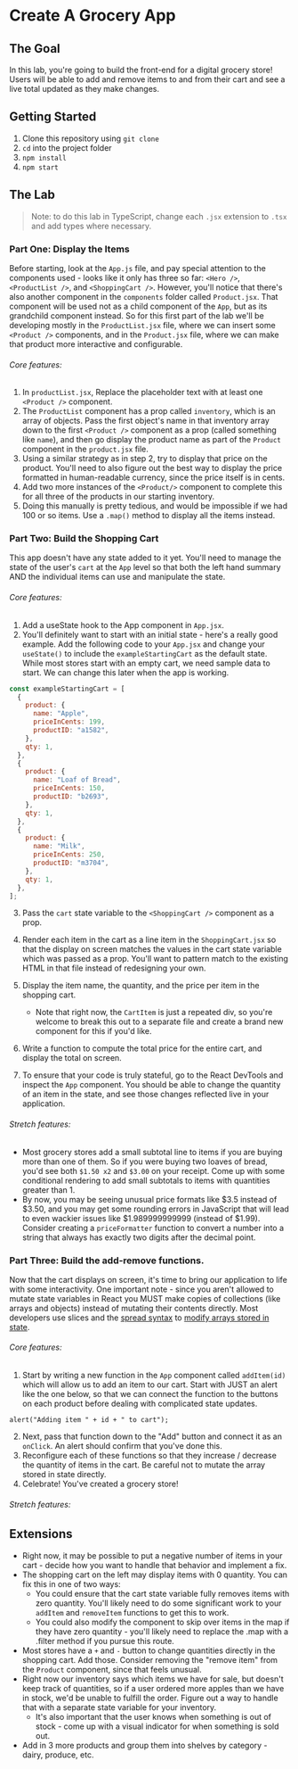 # Create A Grocery App

## The Goal

In this lab, you're going to build the front-end for a digital grocery store! Users will be able to add and remove items to and from their cart and see a live total updated as they make changes.

## Getting Started

1. Clone this repository using `git clone`
2. `cd` into the project folder
3. `npm install`
4. `npm start`

## The Lab

> Note: to do this lab in TypeScript, change each `.jsx` extension to `.tsx` and add types where necessary. 

### Part One: Display the Items

Before starting, look at the `App.js` file, and pay special attention to the components used - looks like it only has three so far: `<Hero />`, `<ProductList />`, and `<ShoppingCart />`. However, you'll notice that there's also another component in the `components` folder called `Product.jsx`. That component will be used not as a child component of the `App`, but as its grandchild component instead. So for this first part of the lab we'll be developing mostly in the `ProductList.jsx` file, where we can insert some `<Product />` components, and in the `Product.jsx` file, where we can make that product more interactive and configurable.

###### Core features:

1. In `productList.jsx`, Replace the placeholder text with at least one `<Product />` component.
2. The `ProductList` component has a prop called `inventory`, which is an array of objects. Pass the first object's name in that inventory array down to the first `<Product />` component as a prop (called something like `name`), and then go display the product name as part of the `Product` component in the `product.jsx` file.
3. Using a similar strategy as in step 2, try to display that price on the product. You'll need to also figure out the best way to display the price formatted in human-readable currency, since the price itself is in cents.
4. Add two more instances of the `<Product/>` component to complete this for all three of the products in our starting inventory.
5. Doing this manually is pretty tedious, and would be impossible if we had 100 or so items. Use a `.map()` method to display all the items instead.

### Part Two: Build the Shopping Cart

This app doesn't have any state added to it yet. You'll need to manage the state of the user's `cart` at the `App` level so that both the left hand summary AND the individual items can use and manipulate the state.

###### Core features:

1. Add a useState hook to the App component in `App.jsx`.
2. You'll definitely want to start with an initial state - here's a really good example. Add the following code to your `App.jsx` and change your `useState()` to include the `exampleStartingCart` as the default state. While most stores start with an empty cart, we need sample data to start. We can change this later when the app is working.

```js
const exampleStartingCart = [
  {
    product: {
      name: "Apple",
      priceInCents: 199,
      productID: "a1582",
    },
    qty: 1,
  },
  {
    product: {
      name: "Loaf of Bread",
      priceInCents: 150,
      productID: "b2693",
    },
    qty: 1,
  },
  {
    product: {
      name: "Milk",
      priceInCents: 250,
      productID: "m3704",
    },
    qty: 1,
  },
];
```

3. Pass the `cart` state variable to the `<ShoppingCart />` component as a prop.
4. Render each item in the cart as a line item in the `ShoppingCart.jsx` so that the display on screen matches the values in the cart state variable which was passed as a prop. You'll want to pattern match to the existing HTML in that file instead of redesigning your own.
5. Display the item name, the quantity, and the price per item in the shopping cart.

   - Note that right now, the `CartItem` is just a repeated div, so you're welcome to break this out to a separate file and create a brand new component for this if you'd like.

6. Write a function to compute the total price for the entire cart, and display the total on screen.
7. To ensure that your code is truly stateful, go to the React DevTools and inspect the `App` component. You should be able to change the quantity of an item in the state, and see those changes reflected live in your application.

###### Stretch features:

- Most grocery stores add a small subtotal line to items if you are buying more than one of them. So if you were buying two loaves of bread, you'd see both `$1.50 x2` and `$3.00` on your receipt. Come up with some conditional rendering to add small subtotals to items with quantities greater than 1.
- By now, you may be seeing unusual price formats like $3.5 instead of $3.50, and you may get some rounding errors in JavaScript that will lead to even wackier issues like $1.989999999999 (instead of $1.99). Consider creating a `priceFormatter` function to convert a number into a string that always has exactly two digits after the decimal point.

### Part Three: Build the add-remove functions.

Now that the cart displays on screen, it's time to bring our application to life with some interactivity. One important note - since you aren't allowed to mutate state variables in React you MUST make copies of collections (like arrays and objects) instead of mutating their contents directly. Most developers use slices and the [spread syntax](https://developer.mozilla.org/en-US/docs/Web/JavaScript/Reference/Operators/Spread_syntax) to [modify arrays stored in state](https://www.delftstack.com/howto/react/react-setstate-array/#update-array-state-values-in-react).

###### Core features:

1. Start by writing a new function in the `App` component called `addItem(id)` which will allow us to add an item to our cart. Start with JUST an alert like the one below, so that we can connect the function to the buttons on each product before dealing with complicated state updates.

```
alert("Adding item " + id + " to cart");
```

2. Next, pass that function down to the "Add" button and connect it as an `onClick`. An alert should confirm that you've done this.
3. Reconfigure each of these functions so that they increase / decrease the quantity of items in the cart. Be careful not to mutate the array stored in state directly.
4. Celebrate! You've created a grocery store!

###### Stretch features:

## Extensions

- Right now, it may be possible to put a negative number of items in your cart - decide how you want to handle that behavior and implement a fix.
- The shopping cart on the left may display items with 0 quantity. You can fix this in one of two ways:
  - You could ensure that the cart state variable fully removes items with zero quantity. You'll likely need to do some significant work to your `addItem` and `removeItem` functions to get this to work.
  - You could also modify the <ShoppingCart/> component to skip over items in the map if they have zero quantity - you'll likely need to replace the .map with a .filter method if you pursue this route.
- Most stores have a `+` and `-` button to change quantities directly in the shopping cart. Add those. Consider removing the "remove item" from the `Product` component, since that feels unusual.
- Right now our inventory says which items we have for sale, but doesn't keep track of quantities, so if a user ordered more apples than we have in stock, we'd be unable to fulfill the order. Figure out a way to handle that with a separate state variable for your inventory.
  - It's also important that the user knows when something is out of stock - come up with a visual indicator for when something is sold out.
- Add in 3 more products and group them into shelves by category - dairy, produce, etc.
